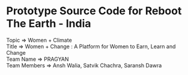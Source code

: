 # Prototype Source Code for Reboot The Earth - India
Topic => Women + Climate <br />
Title => Women + Change : A Platform for Women to Earn, Learn and Change <br />
Team Name => PRAGYAN <br />
Team Members => Ansh Walia, Satvik Chachra, Saransh Dawra <br />
